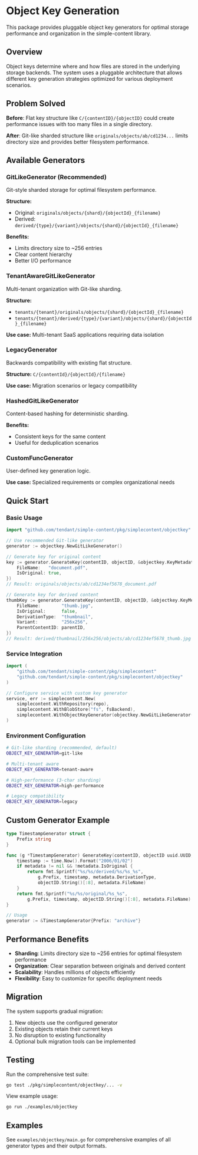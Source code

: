 # Object Key Generation

This package provides pluggable object key generators for optimal storage performance and organization in the simple-content library.

## Overview

Object keys determine where and how files are stored in the underlying storage backends. The system uses a pluggable architecture that allows different key generation strategies optimized for various deployment scenarios.

## Problem Solved

**Before**: Flat key structure like `C/{contentID}/{objectID}` could create performance issues with too many files in a single directory.

**After**: Git-like sharded structure like `originals/objects/ab/cd1234...` limits directory size and provides better filesystem performance.

## Available Generators

### GitLikeGenerator (Recommended)
Git-style sharded storage for optimal filesystem performance.

**Structure:**
- Original: `originals/objects/{shard}/{objectId}_{filename}`
- Derived: `derived/{type}/{variant}/objects/{shard}/{objectId}_{filename}`

**Benefits:**
- Limits directory size to ~256 entries
- Clear content hierarchy
- Better I/O performance

### TenantAwareGitLikeGenerator
Multi-tenant organization with Git-like sharding.

**Structure:**
- `tenants/{tenant}/originals/objects/{shard}/{objectId}_{filename}`
- `tenants/{tenant}/derived/{type}/{variant}/objects/{shard}/{objectId}_{filename}`

**Use case:** Multi-tenant SaaS applications requiring data isolation

### LegacyGenerator
Backwards compatibility with existing flat structure.

**Structure:** `C/{contentId}/{objectId}/{filename}`

**Use case:** Migration scenarios or legacy compatibility

### HashedGitLikeGenerator
Content-based hashing for deterministic sharding.

**Benefits:**
- Consistent keys for the same content
- Useful for deduplication scenarios

### CustomFuncGenerator
User-defined key generation logic.

**Use case:** Specialized requirements or complex organizational needs

## Quick Start

### Basic Usage

```go
import "github.com/tendant/simple-content/pkg/simplecontent/objectkey"

// Use recommended Git-like generator
generator := objectkey.NewGitLikeGenerator()

// Generate key for original content
key := generator.GenerateKey(contentID, objectID, &objectkey.KeyMetadata{
    FileName:   "document.pdf",
    IsOriginal: true,
})
// Result: originals/objects/ab/cd1234ef5678_document.pdf

// Generate key for derived content
thumbKey := generator.GenerateKey(contentID, objectID, &objectkey.KeyMetadata{
    FileName:        "thumb.jpg",
    IsOriginal:      false,
    DerivationType:  "thumbnail",
    Variant:         "256x256",
    ParentContentID: parentID,
})
// Result: derived/thumbnail/256x256/objects/ab/cd1234ef5678_thumb.jpg
```

### Service Integration

```go
import (
    "github.com/tendant/simple-content/pkg/simplecontent"
    "github.com/tendant/simple-content/pkg/simplecontent/objectkey"
)

// Configure service with custom key generator
service, err := simplecontent.New(
    simplecontent.WithRepository(repo),
    simplecontent.WithBlobStore("fs", fsBackend),
    simplecontent.WithObjectKeyGenerator(objectkey.NewGitLikeGenerator()),
)
```

### Environment Configuration

```bash
# Git-like sharding (recommended, default)
OBJECT_KEY_GENERATOR=git-like

# Multi-tenant aware
OBJECT_KEY_GENERATOR=tenant-aware

# High-performance (3-char sharding)
OBJECT_KEY_GENERATOR=high-performance

# Legacy compatibility
OBJECT_KEY_GENERATOR=legacy
```

## Custom Generator Example

```go
type TimestampGenerator struct {
    Prefix string
}

func (g *TimestampGenerator) GenerateKey(contentID, objectID uuid.UUID, metadata *objectkey.KeyMetadata) string {
    timestamp := time.Now().Format("2006/01/02")
    if metadata != nil && !metadata.IsOriginal {
        return fmt.Sprintf("%s/%s/derived/%s/%s_%s",
            g.Prefix, timestamp, metadata.DerivationType,
            objectID.String()[:8], metadata.FileName)
    }
    return fmt.Sprintf("%s/%s/original/%s_%s",
        g.Prefix, timestamp, objectID.String()[:8], metadata.FileName)
}

// Usage
generator := &TimestampGenerator{Prefix: "archive"}
```

## Performance Benefits

- **Sharding**: Limits directory size to ~256 entries for optimal filesystem performance
- **Organization**: Clear separation between originals and derived content
- **Scalability**: Handles millions of objects efficiently
- **Flexibility**: Easy to customize for specific deployment needs

## Migration

The system supports gradual migration:
1. New objects use the configured generator
2. Existing objects retain their current keys
3. No disruption to existing functionality
4. Optional bulk migration tools can be implemented

## Testing

Run the comprehensive test suite:

```bash
go test ./pkg/simplecontent/objectkey/... -v
```

View example usage:

```bash
go run ./examples/objectkey
```

## Examples

See `examples/objectkey/main.go` for comprehensive examples of all generator types and their output formats.